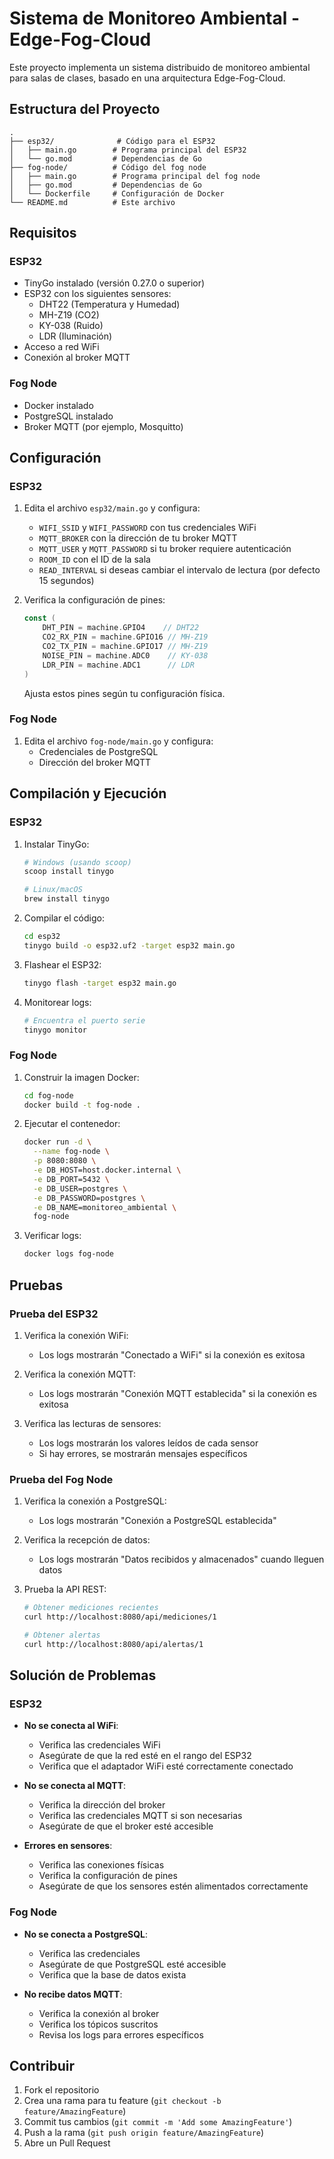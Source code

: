 # Sistema de Monitoreo Ambiental - Edge-Fog-Cloud

Este proyecto implementa un sistema distribuido de monitoreo ambiental para salas de clases, basado en una arquitectura Edge-Fog-Cloud.

## Estructura del Proyecto

```
.
├── esp32/              # Código para el ESP32
│   ├── main.go        # Programa principal del ESP32
│   └── go.mod         # Dependencias de Go
├── fog-node/          # Código del fog node
│   ├── main.go        # Programa principal del fog node
│   ├── go.mod         # Dependencias de Go
│   └── Dockerfile     # Configuración de Docker
└── README.md          # Este archivo
```

## Requisitos

### ESP32
- TinyGo instalado (versión 0.27.0 o superior)
- ESP32 con los siguientes sensores:
  - DHT22 (Temperatura y Humedad)
  - MH-Z19 (CO2)
  - KY-038 (Ruido)
  - LDR (Iluminación)
- Acceso a red WiFi
- Conexión al broker MQTT

### Fog Node
- Docker instalado
- PostgreSQL instalado
- Broker MQTT (por ejemplo, Mosquitto)

## Configuración

### ESP32
1. Edita el archivo `esp32/main.go` y configura:
   - `WIFI_SSID` y `WIFI_PASSWORD` con tus credenciales WiFi
   - `MQTT_BROKER` con la dirección de tu broker MQTT
   - `MQTT_USER` y `MQTT_PASSWORD` si tu broker requiere autenticación
   - `ROOM_ID` con el ID de la sala
   - `READ_INTERVAL` si deseas cambiar el intervalo de lectura (por defecto 15 segundos)

2. Verifica la configuración de pines:
   ```go
   const (
       DHT_PIN = machine.GPIO4    // DHT22
       CO2_RX_PIN = machine.GPIO16 // MH-Z19
       CO2_TX_PIN = machine.GPIO17 // MH-Z19
       NOISE_PIN = machine.ADC0    // KY-038
       LDR_PIN = machine.ADC1      // LDR
   )
   ```
   Ajusta estos pines según tu configuración física.

### Fog Node
1. Edita el archivo `fog-node/main.go` y configura:
   - Credenciales de PostgreSQL
   - Dirección del broker MQTT

## Compilación y Ejecución

### ESP32
1. Instalar TinyGo:
   ```bash
   # Windows (usando scoop)
   scoop install tinygo

   # Linux/macOS
   brew install tinygo
   ```

2. Compilar el código:
   ```bash
   cd esp32
   tinygo build -o esp32.uf2 -target esp32 main.go
   ```

3. Flashear el ESP32:
   ```bash
   tinygo flash -target esp32 main.go
   ```

4. Monitorear logs:
   ```bash
   # Encuentra el puerto serie
   tinygo monitor
   ```

### Fog Node
1. Construir la imagen Docker:
   ```bash
   cd fog-node
   docker build -t fog-node .
   ```

2. Ejecutar el contenedor:
   ```bash
   docker run -d \
     --name fog-node \
     -p 8080:8080 \
     -e DB_HOST=host.docker.internal \
     -e DB_PORT=5432 \
     -e DB_USER=postgres \
     -e DB_PASSWORD=postgres \
     -e DB_NAME=monitoreo_ambiental \
     fog-node
   ```

3. Verificar logs:
   ```bash
   docker logs fog-node
   ```

## Pruebas

### Prueba del ESP32
1. Verifica la conexión WiFi:
   - Los logs mostrarán "Conectado a WiFi" si la conexión es exitosa

2. Verifica la conexión MQTT:
   - Los logs mostrarán "Conexión MQTT establecida" si la conexión es exitosa

3. Verifica las lecturas de sensores:
   - Los logs mostrarán los valores leídos de cada sensor
   - Si hay errores, se mostrarán mensajes específicos

### Prueba del Fog Node
1. Verifica la conexión a PostgreSQL:
   - Los logs mostrarán "Conexión a PostgreSQL establecida"

2. Verifica la recepción de datos:
   - Los logs mostrarán "Datos recibidos y almacenados" cuando lleguen datos

3. Prueba la API REST:
   ```bash
   # Obtener mediciones recientes
   curl http://localhost:8080/api/mediciones/1

   # Obtener alertas
   curl http://localhost:8080/api/alertas/1
   ```

## Solución de Problemas

### ESP32
- **No se conecta al WiFi**:
  - Verifica las credenciales WiFi
  - Asegúrate de que la red esté en el rango del ESP32
  - Verifica que el adaptador WiFi esté correctamente conectado

- **No se conecta al MQTT**:
  - Verifica la dirección del broker
  - Verifica las credenciales MQTT si son necesarias
  - Asegúrate de que el broker esté accesible

- **Errores en sensores**:
  - Verifica las conexiones físicas
  - Verifica la configuración de pines
  - Asegúrate de que los sensores estén alimentados correctamente

### Fog Node
- **No se conecta a PostgreSQL**:
  - Verifica las credenciales
  - Asegúrate de que PostgreSQL esté accesible
  - Verifica que la base de datos exista

- **No recibe datos MQTT**:
  - Verifica la conexión al broker
  - Verifica los tópicos suscritos
  - Revisa los logs para errores específicos

## Contribuir

1. Fork el repositorio
2. Crea una rama para tu feature (`git checkout -b feature/AmazingFeature`)
3. Commit tus cambios (`git commit -m 'Add some AmazingFeature'`)
4. Push a la rama (`git push origin feature/AmazingFeature`)
5. Abre un Pull Request 